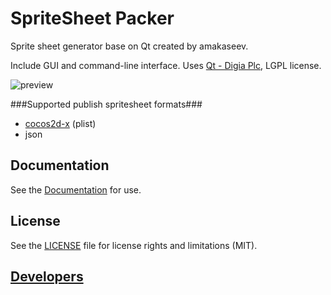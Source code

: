 # SpriteSheet Packer
Sprite sheet generator base on Qt created by amakaseev.

Include GUI and command-line interface.
Uses [Qt - Digia Plc](http://qt-project.org), LGPL license.

![preview](/../gh-pages/screens/main.png?raw=true "Main screen")

###Supported publish spritesheet formats###
* [cocos2d-x](http://www.cocos2d-x.org) (plist)
* json


## Documentation
See the [Documentation](http://amakaseev.github.io/sprite-sheet-packer) for use.


## License

See the [LICENSE](LICENSE.md) file for license rights and limitations (MIT).


## [Developers](AUTHORS.md)
